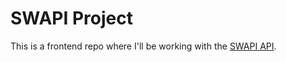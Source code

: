 # SWAPI Project

This is a frontend repo where I'll be working with the [SWAPI API](https://swapi.dev/).


